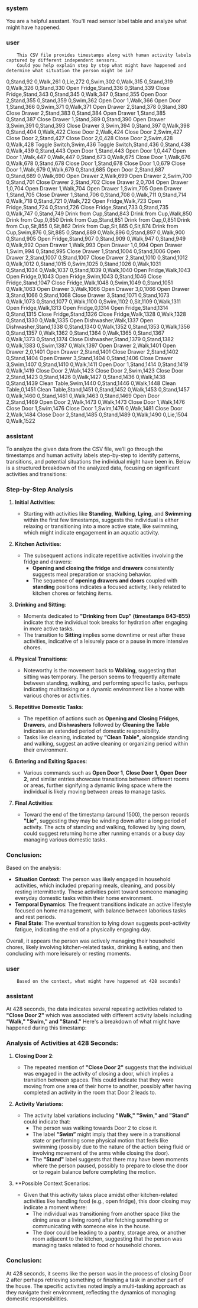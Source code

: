 ### system
You are a helpful assstant. You'll read sensor label table and analyze what might have happened.
### user

        This CSV file provides timestamps along with human activity labels captured by different independent sensors.
        Could you help explain step by step what might have happened and determine what situation the person might be in?
    
0,Stand,92
0,Walk,261
0,Lie,272
0,Swim,302
0,Walk,315
0,Stand,319
0,Walk,326
0,Stand,330
Open Fridge,Stand,336
0,Stand,339
Close Fridge,Stand,343
0,Stand,345
0,Walk,347
0,Stand,355
Open Door 2,Stand,355
0,Stand,359
0,Swim,362
Open Door 1,Walk,366
Open Door 1,Stand,366
0,Swim,371
0,Walk,371
Open Drawer 2,Stand,378
0,Stand,380
Close Drawer 2,Stand,383
0,Stand,384
Open Drawer 1,Stand,385
0,Stand,387
Close Drawer 1,Stand,389
0,Stand,390
Open Drawer 3,Swim,391
0,Stand,393
Close Drawer 3,Swim,394
0,Stand,397
0,Walk,398
0,Stand,404
0,Walk,422
Close Door 2,Walk,424
Close Door 2,Swim,427
Close Door 2,Stand,427
Close Door 2,0,428
Close Door 2,Swim,428
0,Walk,428
Toggle Switch,Swim,436
Toggle Switch,Stand,436
0,Stand,438
0,Walk,439
0,Stand,443
Open Door 1,Stand,443
Open Door 1,0,447
Open Door 1,Walk,447
0,Walk,447
0,Stand,673
0,Walk,675
Close Door 1,Walk,676
0,Walk,678
0,Stand,678
Close Door 1,Stand,678
Close Door 1,0,679
Close Door 1,Walk,679
0,Walk,679
0,Stand,685
Open Door 2,Stand,687
0,Stand,689
0,Walk,690
Open Drawer 2,Walk,699
Open Drawer 2,Swim,700
0,Stand,701
Close Drawer 2,Stand,702
Close Drawer 2,0,704
Open Drawer 1,0,704
Open Drawer 1,Walk,704
Open Drawer 1,Swim,705
Open Drawer 1,Stand,705
Close Drawer 1,Stand,706
0,Stand,708
0,Walk,711
0,Stand,714
0,Walk,718
0,Stand,721
0,Walk,722
Open Fridge,Walk,723
Open Fridge,Stand,724
0,Stand,726
Close Fridge,Stand,733
0,Stand,735
0,Walk,747
0,Stand,749
Drink from Cup,Stand,843
Drink from Cup,Walk,850
Drink from Cup,0,850
Drink from Cup,Stand,851
Drink from Cup,0,851
Drink from Cup,Sit,855
0,Sit,862
Drink from Cup,Sit,865
0,Sit,874
Drink from Cup,Swim,876
0,Sit,885
0,Stand,889
0,Walk,896
0,Stand,897
0,Walk,900
0,Stand,905
Open Fridge,Stand,907
0,Stand,909
0,Walk,947
0,Stand,949
0,Walk,992
Open Drawer 1,Walk,993
Open Drawer 1,0,994
Open Drawer 1,Swim,994
0,Stand,995
Close Drawer 1,Stand,1004
0,Stand,1006
Open Drawer 2,Stand,1007
0,Stand,1007
Close Drawer 2,Stand,1010
0,Stand,1012
0,Walk,1012
0,Stand,1015
0,Swim,1025
0,Stand,1026
0,Walk,1031
0,Stand,1034
0,Walk,1037
0,Stand,1039
0,Walk,1040
Open Fridge,Walk,1043
Open Fridge,0,1043
Open Fridge,Swim,1043
0,Stand,1046
Close Fridge,Stand,1047
Close Fridge,Walk,1048
0,Swim,1049
0,Stand,1051
0,Walk,1063
Open Drawer 3,Walk,1066
Open Drawer 3,0,1066
Open Drawer 3,Stand,1066
0,Stand,1068
Close Drawer 3,Stand,1071
0,Stand,1073
0,Walk,1073
0,Stand,1077
0,Walk,1100
0,Swim,1102
0,Sit,1109
0,Walk,1311
Open Fridge,Walk,1313
Open Fridge,0,1314
Open Fridge,Stand,1314
0,Stand,1315
Close Fridge,Stand,1326
Close Fridge,Walk,1328
0,Walk,1328
0,Stand,1330
0,Walk,1335
Open Dishwasher,Walk,1337
Open Dishwasher,Stand,1338
0,Stand,1340
0,Walk,1352
0,Stand,1353
0,Walk,1356
0,Stand,1357
0,Walk,1362
0,Stand,1364
0,Walk,1365
0,Stand,1367
0,Walk,1373
0,Stand,1374
Close Dishwasher,Stand,1379
0,Stand,1382
0,Walk,1383
0,Swim,1387
0,Walk,1397
Open Drawer 2,Walk,1401
Open Drawer 2,0,1401
Open Drawer 2,Stand,1401
Close Drawer 2,Stand,1402
0,Stand,1404
Open Drawer 3,Stand,1404
0,Stand,1406
Close Drawer 3,Swim,1407
0,Stand,1410
0,Walk,1411
Open Door 1,Stand,1414
0,Stand,1419
0,Walk,1419
Close Door 2,Walk,1423
Close Door 2,Swim,1423
Close Door 2,Stand,1423
0,Stand,1426
0,Walk,1427
0,Stand,1436
0,Walk,1438
0,Stand,1439
Clean Table,Swim,1440
0,Stand,1446
0,Walk,1448
Clean Table,0,1451
Clean Table,Stand,1451
0,Stand,1452
0,Walk,1453
0,Stand,1457
0,Walk,1460
0,Stand,1461
0,Walk,1463
0,Stand,1469
Open Door 2,Stand,1469
Open Door 2,Walk,1473
0,Walk,1473
Close Door 1,Walk,1476
Close Door 1,Swim,1476
Close Door 1,Swim,1476
0,Walk,1481
Close Door 2,Walk,1484
Close Door 2,Stand,1485
0,Stand,1489
0,Walk,1490
0,Lie,1504
0,Walk,1522

### assistant
To analyze the given data from the CSV file, we’ll go through the timestamps and human activity labels step-by-step to identify patterns, transitions, and potential situations the individual might have been in. Below is a structured breakdown of the analyzed data, focusing on significant activities and transitions:

### Step-by-Step Analysis

1. **Initial Activities**:
   - Starting with activities like **Standing**, **Walking**, **Lying**, and **Swimming** within the first few timestamps, suggests the individual is either relaxing or transitioning into a more active state, like swimming, which might indicate engagement in an aquatic activity.

2. **Kitchen Activities**:
   - The subsequent actions indicate repetitive activities involving the fridge and drawers:
     - **Opening and closing the fridge** and **drawers** consistently suggests meal preparation or snacking behavior.
     - The sequence of **opening drawers and doors** coupled with **standing** positions indicates a focused activity, likely related to kitchen chores or fetching items.

3. **Drinking and Sitting**:
   - Moments dedicated to **"Drinking from Cup" (timestamps 843-855)** indicate that the individual took breaks for hydration after engaging in more active tasks.
   - The transition to **Sitting** implies some downtime or rest after these activities, indicative of a leisurely pace or a pause in more intensive chores.

4. **Physical Transitions**:
   - Noteworthy is the movement back to **Walking**, suggesting that sitting was temporary. The person seems to frequently alternate between standing, walking, and performing specific tasks, perhaps indicating multitasking or a dynamic environment like a home with various chores or activities.

5. **Repetitive Domestic Tasks**:
   - The repetition of actions such as **Opening and Closing Fridges**, **Drawers**, and **Dishwashers** followed by **Cleaning the Table** indicates an extended period of domestic responsibility.
   - Tasks like cleaning, indicated by **"Clean Table"**, alongside standing and walking, suggest an active cleaning or organizing period within their environment.

6. **Entering and Exiting Spaces**:
   - Various commands such as **Open Door 1**, **Close Door 1**, **Open Door 2**, and similar entries showcase transitions between different rooms or areas, further signifying a dynamic living space where the individual is likely moving between areas to manage tasks.

7. **Final Activities**:
   - Toward the end of the timestamp (around 1500), the person records **"Lie"**, suggesting they may be winding down after a long period of activity. The acts of standing and walking, followed by lying down, could suggest returning home after running errands or a busy day managing various domestic tasks.

### Conclusion: 
Based on the analysis:
- **Situation Context**: The person was likely engaged in household activities, which included preparing meals, cleaning, and possibly resting intermittently. These activities point toward someone managing everyday domestic tasks within their home environment.
- **Temporal Dynamics**: The frequent transitions indicate an active lifestyle focused on home management, with balance between laborious tasks and rest periods.
- **Final State**: The eventual transition to lying down suggests post-activity fatigue, indicating the end of a physically engaging day.

Overall, it appears the person was actively managing their household chores, likely involving kitchen-related tasks, drinking & eating, and then concluding with more leisurely or resting moments.
### user

        Based on the context, what might have happened at 428 seconds?
    
### assistant
At 428 seconds, the data indicates several repeating activities related to **"Close Door 2"** which was associated with different activity labels including **"Walk," "Swim," and "Stand."** Here's a breakdown of what might have happened during this timestamp:

### Analysis of Activities at 428 Seconds:

1. **Closing Door 2**:
   - The repeated mention of **"Close Door 2"** suggests that the individual was engaged in the activity of closing a door, which implies a transition between spaces. This could indicate that they were moving from one area of their home to another, possibly after having completed an activity in the room that Door 2 leads to.

2. **Activity Variations**:
   - The activity label variations including **"Walk," "Swim," and "Stand"** could indicate that:
     - The person was walking towards Door 2 to close it.
     - The label **“Swim”** might imply that they were in a transitional state or performing some physical motion that feels like swimming (possibly due to the nature of the action being fluid or involving movement of the arms while closing the door).
     - The **"Stand"** label suggests that there may have been moments where the person paused, possibly to prepare to close the door or to regain balance before completing the motion.

3. **Possible Context Scenarios:
   - Given that this activity takes place amidst other kitchen-related activities like handling food (e.g., open fridge), this door closing may indicate a moment where:
     - The individual was transitioning from another space (like the dining area or a living room) after fetching something or communicating with someone else in the house.
     - The door could be leading to a pantry, storage area, or another room adjacent to the kitchen, suggesting that the person was managing tasks related to food or household chores.

### Conclusion:
At 428 seconds, it seems like the person was in the process of closing Door 2 after perhaps retrieving something or finishing a task in another part of the house. The specific activities noted imply a multi-tasking approach as they navigate their environment, reflecting the dynamics of managing domestic responsibilities.
